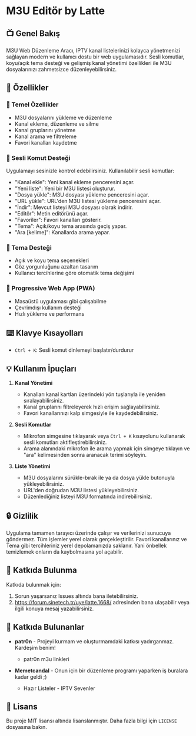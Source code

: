 # M3U Editör by Latte

## 📺 Genel Bakış

M3U Web Düzenleme Aracı, IPTV kanal listelerinizi kolayca yönetmenizi sağlayan modern ve kullanıcı dostu bir web uygulamasıdır. Sesli komutlar, koyu/açık tema desteği ve gelişmiş kanal yönetimi özellikleri ile M3U dosyalarınızı zahmetsizce düzenleyebilirsiniz.

## 🌟 Özellikler

### 📝 Temel Özellikler
- M3U dosyalarını yükleme ve düzenleme
- Kanal ekleme, düzenleme ve silme
- Kanal gruplarını yönetme
- Kanal arama ve filtreleme
- Favori kanalları kaydetme

### 🎤 Sesli Komut Desteği
Uygulamayı sesinizle kontrol edebilirsiniz. Kullanılabilir sesli komutlar:
- "Kanal ekle": Yeni kanal ekleme penceresini açar.
- "Yeni liste": Yeni bir M3U listesi oluşturur.
- "Dosya yükle": M3U dosyası yükleme penceresini açar.
- "URL yükle": URL'den M3U listesi yükleme penceresini açar.
- "İndir": Mevcut listeyi M3U dosyası olarak indirir.
- "Editör": Metin editörünü açar.
- "Favoriler": Favori kanalları gösterir.
- "Tema": Açık/koyu tema arasında geçiş yapar.
- "Ara [kelime]": Kanallarda arama yapar.

### 🎨 Tema Desteği
- Açık ve koyu tema seçenekleri
- Göz yorgunluğunu azaltan tasarım
- Kullanıcı tercihlerine göre otomatik tema değişimi

### 📱 Progressive Web App (PWA)
- Masaüstü uygulaması gibi çalışabilme
- Çevrimdışı kullanım desteği
- Hızlı yükleme ve performans

## ⌨️ Klavye Kısayolları
- `Ctrl + K`: Sesli komut dinlemeyi başlatır/durdurur

## 💡 Kullanım İpuçları

1. **Kanal Yönetimi**
   - Kanalları kanal kartları üzerindeki yön tuşlarıyla ile yeniden sıralayabilirsiniz.
   - Kanal gruplarını filtreleyerek hızlı erişim sağlayabilirsiniz.
   - Favori kanallarınızı kalp simgesiyle ile kaydedebilirsiniz.

2. **Sesli Komutlar**
   - Mikrofon simgesine tıklayarak veya `Ctrl + K` kısayolunu kullanarak sesli komutları aktifleştirebilirsiniz.
   - Arama alanındaki mikrofon ile arama yapmak için simgeye tıklayın ve "ara" kelimesinden sonra aranacak terimi söyleyin.

3. **Liste Yönetimi**
   - M3U dosyalarını sürükle-bırak ile ya da dosya yükle butonuyla yükleyebilirsiniz.
   - URL'den doğrudan M3U listesi yükleyebilirsiniz.
   - Düzenlediğiniz listeyi M3U formatında indirebilirsiniz.

## 🔒 Gizlilik

Uygulama tamamen tarayıcı üzerinde çalışır ve verilerinizi sunucuya göndermez. Tüm işlemler yerel olarak gerçekleştirilir.
Favori kanallarınız ve Tema gibi tercihleriniz yerel depolamanızda saklanır. Yani önbellek temizlemek onların da kaybolmasına yol açabilir.

## 🤝 Katkıda Bulunma

Katkıda bulunmak için:
1. Sorun yaşarsanız Issues altında bana iletebilirsiniz.
2. https://forum.sinetech.tr/uye/latte.1668/ adresinden bana ulaşabilir veya ilgili konuya mesaj yazabilirsiniz.

## 👥 Katkıda Bulunanlar

- **patr0n** - Projeyi kurmam ve oluşturmamdaki katkısı yadırganmaz. Kardeşim benim!
  - patr0n m3u linkleri
  
- **Memetcandal** - Onun için bir düzenleme programı yaparken iş buralara kadar geldi ;)
  - Hazır Listeler - IPTV Sevenler

## 📄 Lisans

Bu proje MIT lisansı altında lisanslanmıştır. Daha fazla bilgi için `LICENSE` dosyasına bakın.